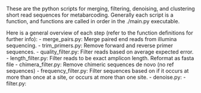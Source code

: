 These are the python scripts for merging, filtering, denoising, and clustering short read sequences for metabarcoding.
Generally each script is a function, and functions are called in order in the ./main.py executable.

Here is a general overview of each step (refer to the function definitions for further info):
	- merge_pairs.py: Merge paired end reads from illumina sequencing.
	- trim_primers.py: Remove forward and reverse primer sequences.
	- quality_filter.py: Filter reads based on average expected error.
	- length_filter.py: Filter reads to be exact amplicon length. Reformat as fasta file
	- chimera_filter.py: Remove chimeric sequences de novo (no ref sequences)
	- frequency_filter.py: Filter sequences based on if it occurs at more than once at a site, or occurs at more than one site.
	- denoise.py:
	- filter.py:

